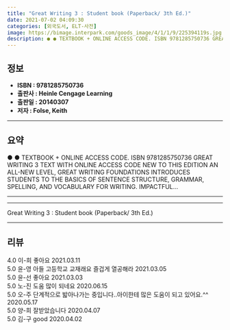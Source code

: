 ```yaml
---
title: "Great Writing 3 : Student book (Paperback/ 3th Ed.)"
date: 2021-07-02 04:09:30
categories: [외국도서, ELT-사전]
image: https://bimage.interpark.com/goods_image/4/1/1/9/225394119s.jpg
description: ● ● TEXTBOOK + ONLINE ACCESS CODE. ISBN 9781285750736 GREAT WRITING 3 TEXT WITH ONLINE ACCESS CODE NEW TO THIS EDITION AN ALL-NEW LEVEL, GREAT WRITING FOUNDAT
---
```


## **정보**

- **ISBN : 9781285750736**
- **출판사 : Heinle Cengage Learning**
- **출판일 : 20140307**
- **저자 : Folse, Keith**

------



## **요약**

●  ●  TEXTBOOK + ONLINE ACCESS CODE. ISBN 9781285750736 GREAT WRITING 3 TEXT WITH ONLINE ACCESS CODE NEW TO THIS EDITION AN ALL-NEW LEVEL, GREAT WRITING FOUNDATIONS INTRODUCES STUDENTS TO THE BASICS OF SENTENCE STRUCTURE, GRAMMAR, SPELLING, AND VOCABULARY FOR WRITING. IMPACTFUL... 

------



------


Great Writing 3 : Student book (Paperback/ 3th Ed.) 

------


## **리뷰** 

4.0 이-희 좋아요 2021.03.11 <br/>5.0 윤-영 아들 고등학교 교재래요
즐겁게 열공해라  2021.03.05 <br/>5.0 윤-선 좋아요 2021.03.03 <br/>5.0 노-진 도움 많이 되네요 2020.06.15 <br/>5.0 오-주 단계적으로 밟아나가는 중입니다..아이한테 많은 도움이 되고 있어요.^^ 2020.05.17 <br/>5.0 양-희 잘받았습니다 2020.04.07 <br/>5.0 김-구 good 2020.04.02 <br/>
